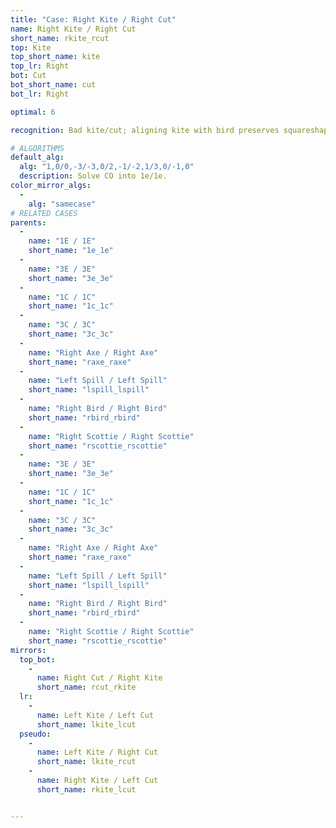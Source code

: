```yaml
---
title: "Case: Right Kite / Right Cut"
name: Right Kite / Right Cut
short_name: rkite_rcut
top: Kite
top_short_name: kite
top_lr: Right
bot: Cut
bot_short_name: cut
bot_lr: Right

optimal: 6

recognition: Bad kite/cut; aligning kite with bird preserves squareshape.

# ALGORITHMS
default_alg:
  alg: "1,0/0,-3/-3,0/2,-1/-2,1/3,0/-1,0"
  description: Solve CO into 1e/1e.
color_mirror_algs:
  -
    alg: "samecase"
# RELATED CASES
parents:
  -
    name: "1E / 1E"
    short_name: "1e_1e"
  -
    name: "3E / 3E"
    short_name: "3e_3e"
  -
    name: "1C / 1C"
    short_name: "1c_1c"
  -
    name: "3C / 3C"
    short_name: "3c_3c"
  -
    name: "Right Axe / Right Axe"
    short_name: "raxe_raxe"
  -
    name: "Left Spill / Left Spill"
    short_name: "lspill_lspill"
  -
    name: "Right Bird / Right Bird"
    short_name: "rbird_rbird"
  -
    name: "Right Scottie / Right Scottie"
    short_name: "rscottie_rscottie"
  -
    name: "3E / 3E"
    short_name: "3e_3e"
  -
    name: "1C / 1C"
    short_name: "1c_1c"
  -
    name: "3C / 3C"
    short_name: "3c_3c"
  -
    name: "Right Axe / Right Axe"
    short_name: "raxe_raxe"
  -
    name: "Left Spill / Left Spill"
    short_name: "lspill_lspill"
  -
    name: "Right Bird / Right Bird"
    short_name: "rbird_rbird"
  -
    name: "Right Scottie / Right Scottie"
    short_name: "rscottie_rscottie"
mirrors:
  top_bot:
    -
      name: Right Cut / Right Kite
      short_name: rcut_rkite
  lr:
    -
      name: Left Kite / Left Cut
      short_name: lkite_lcut
  pseudo:
    -
      name: Left Kite / Right Cut
      short_name: lkite_rcut
    -
      name: Right Kite / Left Cut
      short_name: rkite_lcut


---
```


